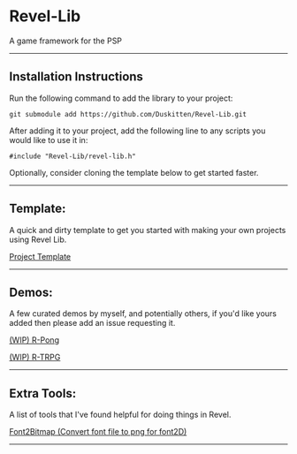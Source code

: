 # Revel-Lib
A game framework for the PSP

---

## Installation Instructions
Run the following command to add the library to your project:

`git submodule add https://github.com/Duskitten/Revel-Lib.git`

After adding it to your project, add the following line to any scripts you would like to use it in:

`#include "Revel-Lib/revel-lib.h"`

Optionally, consider cloning the template below to get started faster.

---

## Template:

A quick and dirty template to get you started with making your own projects using Revel Lib.

[Project Template](https://github.com/Duskitten/Revel-Lib_Project_Template)

---

## Demos:

A few curated demos by myself, and potentially others, if you'd like yours added then please add an issue requesting it.

[(WIP) R-Pong](https://github.com/Duskitten/Revel-Lib_R-Pong)
  
[(WIP) R-TRPG](https://github.com/Duskitten/Revel-Lib_R-TRPG)

---

## Extra Tools:

A list of tools that I've found helpful for doing things in Revel.

[Font2Bitmap (Convert font file to png for font2D)](https://github.com/stmn/font2bitmap)

---


